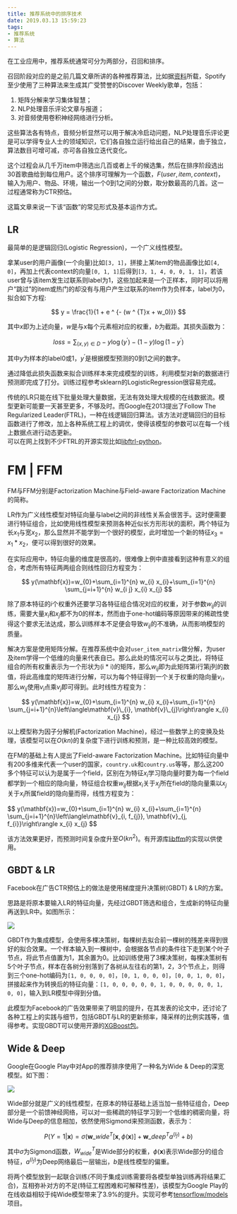 ```yaml
---
title: 推荐系统中的排序技术
date: 2019.03.13 15:59:23
tags:
- 推荐系统
- 算法
---
```


在工业应用中，推荐系统通常可分为两部分，召回和排序。

召回阶段对应的是之前几篇文章所讲的各种推荐算法，比如据[资料](https://medium.com/s/story/spotifys-discover-weekly-how-machine-learning-finds-your-new-music-19a41ab76efe)所载，Spotify至少使用了三种算法来生成其广受赞誉的Discover Weekly歌单，包括：
1. 矩阵分解来学习集体智慧；
2. NLP处理音乐评论文章与报道；
3. 对音频使用卷积神经网络进行分析。    

这些算法各有特点，音频分析显然可以用于解决冷启动问题，NLP处理音乐评论更是可以学得专业人士的领域知识，它们各自独立运行给出自己的结果，由于独立，算法数目可增可减，亦可各自独立迭代变化。    

<!--more-->

这个过程会从几千万item中筛选出几百或者上千的候选集，然后在排序阶段选出30首歌曲给到每位用户。这个排序可理解为一个函数，$F(user, item, context)$，输入为用户、物品、环境，输出一个0到1之间的分数，取分数最高的几首。这一过程通常称为CTR预估。

这篇文章来说一下该“函数”的常见形式及基本运作方式。

## LR

最简单的是逻辑回归(Logistic Regression)，一个广义线性模型。

拿某user的用户画像(一个向量)比如`[3, 1]`，拼接上某item的物品画像比如`[4, 0]`，再加上代表context的向量`[0, 1, 1]`后得到`[3, 1, 4, 0, 0, 1, 1]`，若该user曾与该item发生过联系则label为1，这些加起来是一个正样本，同时可以将用户“跳过”的item或热门的却没有与用户产生过联系的item作为负样本，label为0，拟合如下方程:

$$
y = \frac{1}{1 + e ^ {- (w ^ {T}x + w_0)}} 
$$

其中$x$即为上述向量，$w$是与x每个元素相对应的权重，$b$为截距。其损失函数为：

$$
loss =\sum_{(x, y) \in D}-y \log \left(y^{\prime}\right)-(1-y) \log \left(1-y^{\prime}\right)
$$

其中$y$为样本的label0或1，$y^{\prime}$是根据模型预测的0到1之间的数字。

通过降低此损失函数来拟合训练样本来完成模型的训练，利用模型对新的数据进行预测即完成了打分。训练过程参考sklearn的LogisticRegression很容易完成。

传统的LR只能在线下批量处理大量数据，无法有效处理大规模的在线数据流。模型更新可能要一天甚至更多，不够及时。而Google在2013提出了Follow The Regularized Leader(FTRL)，一种在线逻辑回归算法。该方法对逻辑回归的目标函数进行了修改，加上各种系统工程上的调优，使得该模型的参数可以在每一个线上数据点进行动态更新。    
可以在网上找到不少FTRL的开源实现比如[libftrl-python](https://github.com/alexeygrigorev/libftrl-python)。

# FM | FFM

FM与FFM分别是Factorization Machine与Field-aware Factorization Machine的简称。


LR作为广义线性模型对特征向量与label之间的非线性关系会很苦手。这时便需要进行特征组合，比如使用线性模型来预测各种近似长方形形状的面积，两个特征为长$x_1$与宽$x_2$，那么显然并不能学到一个很好的模型，此时增加一个新的特征$x_3=x_1 * x_2$，便可以得到很好的效果。

在实际应用中，特征向量的维度是很高的，很难像上例中直接看到这种有意义的组合，考虑所有特征两两组合则线性回归方程变为：

$$
y(\mathbf{x})=w_{0}+\sum_{i=1}^{n} w_{i} x_{i}+\sum_{i=1}^{n} \sum_{j=i+1}^{n} w_{i j} x_{i} x_{j}
$$

除了原本特征的$i$个权重外还要学习各特征组合情况对应的权重，对于参数$w_{ij}$的训练，需要大量$x_i$和$x_j$都不为0的样本，然而由于one-hot编码等原因带来的稀疏性使得这个要求无法达成，那么训练样本不足便会导致$w_{ij}$的不准确，从而影响模型的质量。

解决方案是使用矩阵分解。在推荐系统中会对`user_item_matrix`做分解，为user及item学得一个低维的向量来代表自已。那么此处的情况可以与之类比，将特征组合的所有权重表示为一个形状为(i * i)的矩阵，那么$w_{ij}$即为此矩阵第i行第j列的数值，将此高维度的矩阵进行分解，可以为每个特征得到一个关于权重的隐向量$v_i$，那么$w_{i j}$使用$v_i$点乘$v_j$即可得到。此时线性方程变为：

$$
y(\mathbf{x})=w_{0}+\sum_{i=1}^{n} w_{i} x_{i}+\sum_{i=1}^{n} \sum_{j=i+1}^{n}\left\langle\mathbf{v}\_{i}, \mathbf{v}\_{j}\right\rangle x_{i} x_{j}
$$

以上模型称为因子分解机(Factorization Machine)，经过一些数学上的变换及处理，该模型可以在$O(kn)$的复杂度下进行训练和预测，是一种比较高效的模型。

在FM的基础上有人提出了Field-aware Factorization Machine。比如特征向量中有200多维来代表一个user的国家，`country.uk`和`country.us`等等，那么这200多个特征可以认为是属于一个field，区别在为特征$x_i$学习隐向量时要为每一个field都学到一个相应的隐向量，特征组合权重$w_{ij}$根据$x_i$关于$x_j$所在field的隐向量乘以$x_j$关于$x_i$所属field的隐向量而得，线性方程变为：

$$
y(\mathbf{x})=w_{0}+\sum_{i=1}^{n} w_{i} x_{i}+\sum_{i=1}^{n} \sum_{j=i+1}^{n}\left\langle\mathbf{v}\_{i, f_{j}}, \mathbf{v}\_{j, f_\{i}}\right\rangle x_{i} x_{j}
$$

该方法效果更好，而预测时间复杂度升至$O(kn^2)$。有开源库[libffm](https://github.com/guestwalk/libffm)的实现以供使用。

## GBDT & LR

Facebook在广告CTR预估上的做法是使用梯度提升决策树(GBDT) & LR的方案。

思路是将原本要输入LR的特征向量，先经过GBDT筛选和组合，生成新的特征向量再送到LR中。如图所示：

![](https://ws1.sinaimg.cn/large/0073xHwmly1g12b6m1uauj30re0m60u5.jpg)

GBDT作为集成模型，会使用多棵决策树，每棵树去拟合前一棵树的残差来得到很好的拟合效果。一个样本输入到一棵树中，会根据各节点的条件往下走到某个叶子节点，将此节点值置为1，其余置为0。比如训练使用了3棵决策树，每棵决策树有5个叶子节点，样本在各树分别落到了各树从左往右的第1，2，3个节点上，则得到三个one-hot编码为`[1, 0, 0, 0, 0]`，`[0, 1, 0, 0, 0]`，`[0, 0, 1, 0, 0]`，拼接起来作为转换后的特征向量：`[1, 0, 0, 0, 0, 0, 1, 0, 0, 0, 0, 0, 1, 0, 0]`，输入到LR模型中得到分值。

此模型为Facebook的广告效果带来了明显的提升，在其发表的论文中，还讨论了各种工程上的实践与细节，包括GBDT与LR的更新频率，降采样的比例实践等，值得参考。实现GBDT可以使用开源的[XGBoost包](https://xgboost.readthedocs.io/en/latest/)。

## Wide & Deep

Google在Google Play中对App的推荐排序使用了一种名为Wide & Deep的深宽模型。如下图：

![](https://ws1.sinaimg.cn/large/0073xHwmly1g12camiezlj31gs0ciq5w.jpg)

Wide部分就是广义的线性模型，在原本的特征基础上适当加一些特征组合，Deep部分是一个前馈神经网络，可以对一些稀疏的特征学习到一个低维的稠密向量，将Wide与Deep的信息相加，依然使用Sigmond来预测函数，表示为：

$$
P(Y=1 | \mathbf{x})=\sigma\left(\mathbf{w}\_{w i d e}^{T}[\mathbf{x}, \phi(\mathbf{x})]+\mathbf{w}\_{d e e p}^{T} a^{\left(l_{f}\right)}+b\right)
$$

其中$\sigma$为Sigmond函数，$W_{wide}^T$是Wide部分的权重，$\phi(\mathbf{x})$表示Wide部分的组合特征，$a^{\left(l_{f}\right)}$为Deep网络最后一层输出，$b$是线性模型的偏重。

将两个模型放到一起联合训练(不同于集成训练需要将各模型单独训练再将结果汇合)，互相弥补对方的不足(特征工程困难和可解释性差)，该模型为Google Play的在线收益相较于纯Wide模型带来了3.9%的提升。实现可参考[tensorflow/models](https://github.com/tensorflow/models)项目。

